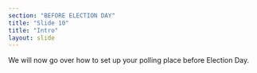 ```yaml
---
section: "BEFORE ELECTION DAY"
title: "Slide 10"
title: "Intro"
layout: slide
---
```


We will now go over how to set up your polling place before Election Day.
